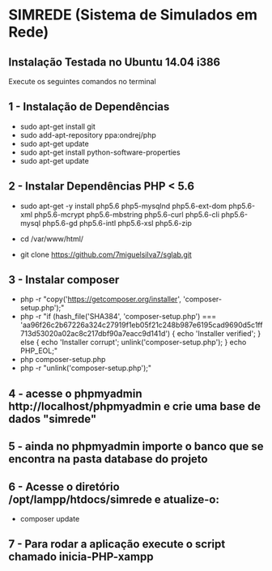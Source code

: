 # SIMREDE (Sistema de Simulados em Rede)

## Instalação Testada no Ubuntu 14.04 i386

Execute os seguintes comandos no terminal

## 1 - Instalação de Dependências

* sudo apt-get install git
* sudo add-apt-repository ppa:ondrej/php
* sudo apt-get update
* sudo apt-get install python-software-properties
* sudo apt-get update

## 2 - Instalar Dependências PHP < 5.6

* sudo apt-get -y install php5.6 php5-mysqlnd  php5.6-ext-dom php5.6-xml php5.6-mcrypt php5.6-mbstring php5.6-curl php5.6-cli php5.6-mysql php5.6-gd php5.6-intl php5.6-xsl php5.6-zip

* cd /var/www/html/
* git clone https://github.com/7miguelsilva7/sglab.git

## 3 - Instalar composer

* php -r "copy('https://getcomposer.org/installer', 'composer-setup.php');"
* php -r "if (hash_file('SHA384', 'composer-setup.php') === 'aa96f26c2b67226a324c27919f1eb05f21c248b987e6195cad9690d5c1ff713d53020a02ac8c217dbf90a7eacc9d141d') { echo 'Installer verified'; } else { echo 'Installer corrupt'; unlink('composer-setup.php'); } echo PHP_EOL;"
* php composer-setup.php
* php -r "unlink('composer-setup.php');"

## 4 - acesse o phpmyadmin http://localhost/phpmyadmin e crie uma base de dados "simrede"
## 5 - ainda no phpmyadmin importe o banco que se encontra na pasta database do projeto

## 6 - Acesse o diretório /opt/lampp/htdocs/simrede e atualize-o:

* composer update

## 7 - Para rodar a aplicação execute o script chamado inicia-PHP-xampp
